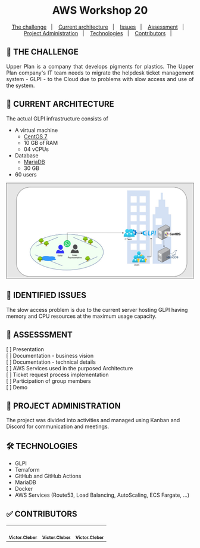 <h1 align="center"> AWS Workshop 20</h1>

<p align="center">
  <a href="#Challenge">The challenge</a>&nbsp;&nbsp;&nbsp;|&nbsp;&nbsp;&nbsp;
  <a href="#Current Architecture">Current architecture</a>&nbsp;&nbsp;&nbsp;|&nbsp;&nbsp;&nbsp;  
  <a href="#Issues">Issues</a>&nbsp;&nbsp;&nbsp;|&nbsp;&nbsp;&nbsp;
  <a href="#ItemsTo BeEvaluated">Assessment</a>&nbsp;&nbsp;&nbsp;|&nbsp;&nbsp;&nbsp;
  <a href="#ProjectAdministration">Project Administration</a>&nbsp;&nbsp;&nbsp;|&nbsp;&nbsp;&nbsp;
  <a href="#Technologies">Technologies</a>&nbsp;&nbsp;&nbsp;|&nbsp;&nbsp;&nbsp;
  <a href="#Contributors">Contributors</a>&nbsp;&nbsp;&nbsp;|&nbsp;&nbsp;&nbsp;
</p>


## 🚀 THE CHALLENGE

<p align="justify">Upper Plan is a company that develops pigments for plastics. The Upper Plan company's IT team needs to migrate the helpdesk ticket management system - GLPI - to the Cloud due to problems with slow access and use of the system.
</p>

## 🎲 CURRENT ARCHITECTURE
<p align="justify">The actual GLPI infrastructure consists of</p>

- A virtual machine 
    - [CentOS 7](https://www.redhat.com/en/topics/linux/centos-linux-eol#:~:text=Why%20is%20CentOS%20Linux%20going,Red%20Hat%20Enterprise%20Linux%20releases)
    - 10 GB of RAM 
    - 04 vCPUs
- Database
    - [MariaDB](https://mariadb.org/)
    - 30 GB
- 60 users 

![plot](./diagrams/infrastructure.jpg)


## 🎲 IDENTIFIED ISSUES

The slow access problem is due to the current server hosting GLPI having memory and CPU resources at the maximum usage capacity.

## 📝 ASSESSSMENT
[ ] Presentation</br>
[ ] Documentation - business vision</br>
[ ] Documentation - technical details</br>
[ ] AWS Services used in the purposed Architecture</br>
[ ] Ticket request process implementation</br>
[ ] Participation of group members</br>
[ ] Demo</br>

## 🔗 PROJECT ADMINISTRATION
The project was divided into activities and managed using Kanban and Discord for communication and meetings.

## 🛠 TECHNOLOGIES

- GLPI
- Terraform
- GitHub and GitHub Actions
- MariaDB
- Docker
- AWS Services (Route53, Load Balancing, AutoScaling, ECS Fargate, ...)

## ✅ CONTRIBUTORS

<table style="width:100%">
  <tr>
    <td align="center"><a href="https://www.linkedin.com/in/victor-cleber/?locale=en_US"><img style="border-radius: 50%;" src="https://avatars.githubusercontent.com/u/13708226?v=4" width="100px;" alt=""/><br /><sub><b>Victor Cleber</b></sub></a><br /></td>
    <td align="center"><a href="https://www.linkedin.com/in/victor-cleber/?locale=en_US"><img style="border-radius: 50%;" src="https://avatars.githubusercontent.com/u/13708226?v=4" width="100px;" alt=""/><br /><sub><b>Victor Cleber</b></sub></a><br /></td>
    <td align="center"><a href="https://www.linkedin.com/in/victor-cleber/?locale=en_US"><img style="border-radius: 50%;" src="https://avatars.githubusercontent.com/u/13708226?v=4" width="100px;" alt=""/><br /><sub><b>Victor Cleber</b></sub></a><br /></td>
  </tr>  
</table>